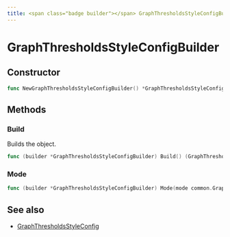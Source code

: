 ```yaml
---
title: <span class="badge builder"></span> GraphThresholdsStyleConfigBuilder
---
```

# <span class="badge builder"></span> GraphThresholdsStyleConfigBuilder

## Constructor

```go
func NewGraphThresholdsStyleConfigBuilder() *GraphThresholdsStyleConfigBuilder
```
## Methods

### <span class="badge object-method"></span> Build

Builds the object.

```go
func (builder *GraphThresholdsStyleConfigBuilder) Build() (GraphThresholdsStyleConfig, error)
```

### <span class="badge object-method"></span> Mode

```go
func (builder *GraphThresholdsStyleConfigBuilder) Mode(mode common.GraphTresholdsStyleMode) *GraphThresholdsStyleConfigBuilder
```

## See also

 * <span class="badge object-type-struct"></span> [GraphThresholdsStyleConfig](./object-GraphThresholdsStyleConfig.md)
